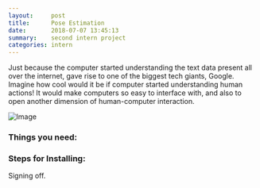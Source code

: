 ```yaml
---
layout:     post
title:      Pose Estimation
date:       2018-07-07 13:45:13
summary:    second intern project
categories: intern
---
```


Just because the computer started understanding the text data present all over the internet, gave rise to one of the biggest tech giants, Google. Imagine how cool would it be if computer started understanding human actions! It would make computers so easy to interface with, and also to open another dimension of human-computer interaction.

![Image](https://mohitsinha.in/img/img4)


### Things you need:


### Steps for Installing:


Signing off.

